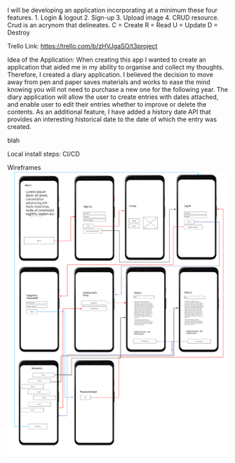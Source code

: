 I will be developing an application incorporating at a minimum these four features.
    1. Login & logout
    2. Sign-up
    3. Upload image
    4. CRUD resource.
        Crud is an acrynom that delineates.
            C = Create
            R = Read
            U = Update
            D = Destroy

Trello Link:
https://trello.com/b/zHVJgaSO/t3project

Idea of the Application:
  When creating this app I wanted to create an application that aided me in my ability to organise and collect my thoughts. Therefore, I created a diary application. I believed the decision to move away from pen and paper saves materials and works to ease the mind knowing you will not need to purchase a new one for the following year. The diary application will allow the user to create entries with dates attached, and enable user to edit their entries whether to improve or delete the contents. As an additional feature, I have added a history date API that provides an interesting historical date to the date of which the entry was created. 

  blah

Local install steps:
CI/CD

Wireframes
![application wireframe](/docs/applicationwireframe.png)
